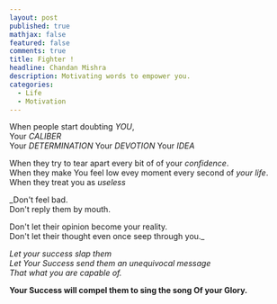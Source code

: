 ```yaml
---
layout: post
published: true
mathjax: false
featured: false
comments: true
title: Fighter !
headline: Chandan Mishra
description: Motivating words to empower you.
categories:
  - Life
  - Motivation
---
```

When people start doubting _YOU_,  
Your _CALIBER_  
Your _DETERMINATION_
Your _DEVOTION_ 
Your _IDEA_ 

When they try to tear apart every bit of of your _confidence_.  
When they make You  feel low evey moment every second of _your life_.  
When they treat you as _useless_  

_Don't feel bad.  
Don't reply them by mouth.

Don't let their opinion become your reality.  
Don't let their thought even once seep through you._  

_Let your success slap them    
Let Your Success send them an unequivocal message  
That what you are capable of._

**Your Success will compel them to sing the song Of your Glory.**
